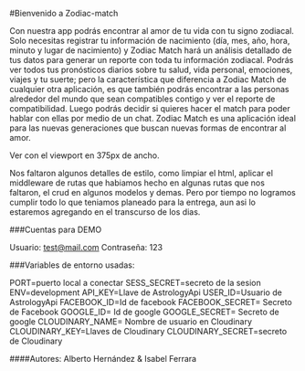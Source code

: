 #Bienvenido a Zodiac-match

Con nuestra app podrás encontrar al amor de tu vida con tu signo zodiacal. Solo necesitas registrar tu información de nacimiento (día, mes, año, hora, minuto y lugar de nacimiento) y Zodiac Match hará un análisis detallado de tus datos para generar un reporte con toda tu información zodiacal. Podrás ver
todos tus pronósticos diarios sobre tu salud, vida personal, emociones, viajes y tu suerte; pero la característica que diferencia a Zodiac Match de cualquier otra aplicación, es que también podrás encontrar a las personas alrededor del mundo que sean compatibles contigo y ver el reporte de compatibilidad. Luego podrás decidir si quieres hacer el match para poder hablar con ellas por medio de un chat. Zodiac Match es una aplicación ideal para las nuevas generaciones que buscan nuevas formas de encontrar al amor.

Ver con el viewport en 375px de ancho.

Nos faltaron algunos detalles de estilo, como limpiar el html, aplicar el middleware de rutas que habiamos hecho en algunas rutas que nos faltaron, el crud en algunos modelos y demas. Pero por tiempo no logramos cumplir todo lo que teniamos planeado para la entrega, aun asi lo estaremos agregando en el transcurso de los dias.


###Cuentas para DEMO

Usuario: test@mail.com
Contraseña: 123

###Variables de entorno usadas:

PORT=puerto local a conectar
SESS_SECRET=secreto de la sesion
ENV=development
API_KEY=Llave de AstrologyApi
USER_ID=Usuario de AstrologyApi
FACEBOOK_ID=Id de facebook
FACEBOOK_SECRET= Secreto de Facebook
GOOGLE_ID= Id de google
GOOGLE_SECRET= Secreto de google
CLOUDINARY_NAME= Nombre de usuario en Cloudinary
CLOUDINARY_KEY=Llaves de Cloudinary
CLOUDINARY_SECRET=secreto de Cloudinary

####Autores:
Alberto Hernández & Isabel Ferrara
